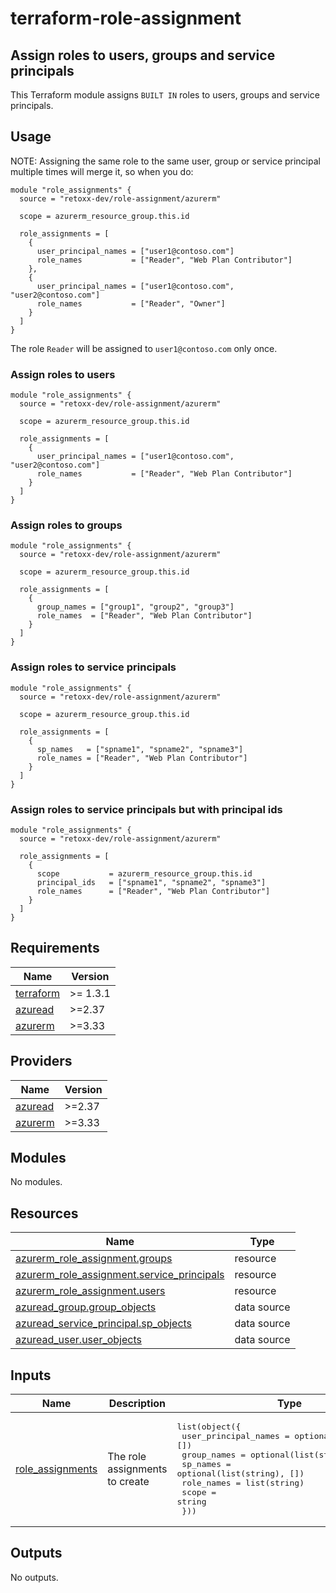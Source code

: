 # terraform-role-assignment

## Assign roles to users, groups and service principals

This Terraform module assigns `BUILT IN` roles to users, groups and service principals.

## Usage
NOTE: Assigning the same role to the same user, group or service principal multiple times will merge it, so when you do:
```hcl
module "role_assignments" {
  source = "retoxx-dev/role-assignment/azurerm"

  scope = azurerm_resource_group.this.id

  role_assignments = [
    {
      user_principal_names = ["user1@contoso.com"]
      role_names           = ["Reader", "Web Plan Contributor"]
    },
    {
      user_principal_names = ["user1@contoso.com", "user2@contoso.com"]
      role_names           = ["Reader", "Owner"]
    }
  ]
}
```
The role `Reader` will be assigned to `user1@contoso.com` only once.

### Assign roles to users
```hcl
module "role_assignments" {
  source = "retoxx-dev/role-assignment/azurerm"

  scope = azurerm_resource_group.this.id

  role_assignments = [
    {
      user_principal_names = ["user1@contoso.com", "user2@contoso.com"]
      role_names           = ["Reader", "Web Plan Contributor"]
    }
  ]
}
```

### Assign roles to groups
```hcl
module "role_assignments" {
  source = "retoxx-dev/role-assignment/azurerm"

  scope = azurerm_resource_group.this.id

  role_assignments = [
    {
      group_names = ["group1", "group2", "group3"]
      role_names  = ["Reader", "Web Plan Contributor"]
    }
  ]
}
```

### Assign roles to service principals
```hcl
module "role_assignments" {
  source = "retoxx-dev/role-assignment/azurerm"

  scope = azurerm_resource_group.this.id

  role_assignments = [
    {
      sp_names   = ["spname1", "spname2", "spname3"]
      role_names = ["Reader", "Web Plan Contributor"]
    }
  ]
}
```

### Assign roles to service principals but with principal ids
```hcl
module "role_assignments" {
  source = "retoxx-dev/role-assignment/azurerm"

  role_assignments = [
    {
      scope           = azurerm_resource_group.this.id
      principal_ids   = ["spname1", "spname2", "spname3"]
      role_names      = ["Reader", "Web Plan Contributor"]
    }
  ]
}
```


<!-- BEGIN_TF_DOCS -->
## Requirements

| Name | Version |
|------|---------|
| <a name="requirement_terraform"></a> [terraform](#requirement\_terraform) | >= 1.3.1 |
| <a name="requirement_azuread"></a> [azuread](#requirement\_azuread) | >=2.37 |
| <a name="requirement_azurerm"></a> [azurerm](#requirement\_azurerm) | >=3.33 |

## Providers

| Name | Version |
|------|---------|
| <a name="provider_azuread"></a> [azuread](#provider\_azuread) | >=2.37 |
| <a name="provider_azurerm"></a> [azurerm](#provider\_azurerm) | >=3.33 |

## Modules

No modules.

## Resources

| Name | Type |
|------|------|
| [azurerm_role_assignment.groups](https://registry.terraform.io/providers/hashicorp/azurerm/latest/docs/resources/role_assignment) | resource |
| [azurerm_role_assignment.service_principals](https://registry.terraform.io/providers/hashicorp/azurerm/latest/docs/resources/role_assignment) | resource |
| [azurerm_role_assignment.users](https://registry.terraform.io/providers/hashicorp/azurerm/latest/docs/resources/role_assignment) | resource |
| [azuread_group.group_objects](https://registry.terraform.io/providers/hashicorp/azuread/latest/docs/data-sources/group) | data source |
| [azuread_service_principal.sp_objects](https://registry.terraform.io/providers/hashicorp/azuread/latest/docs/data-sources/service_principal) | data source |
| [azuread_user.user_objects](https://registry.terraform.io/providers/hashicorp/azuread/latest/docs/data-sources/user) | data source |

## Inputs

| Name | Description | Type | Default | Required |
|------|-------------|------|---------|:--------:|
| <a name="input_role_assignments"></a> [role\_assignments](#input\_role\_assignments) | The role assignments to create | <pre>list(object({<br>    user_principal_names = optional(list(string), [])<br>    group_names          = optional(list(string), [])<br>    sp_names             = optional(list(string), [])<br>    role_names           = list(string)<br>    scope = string<br>  }))</pre> | n/a | yes |

## Outputs

No outputs.
<!-- END_TF_DOCS -->